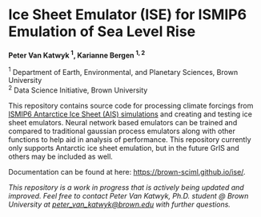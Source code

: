 # Ice Sheet Emulator (ISE) for ISMIP6 Emulation of Sea Level Rise

**Peter Van Katwyk  $^{1}$, Karianne Bergen  $^{1,2}$**

$^{1}$ Department of Earth, Environmental, and Planetary Sciences, Brown University  
$^{2}$ Data Science Initiative, Brown University

This repository contains source code for processing climate forcings from [ISMIP6 Antarctice Ice Sheet (AIS) simulations](https://app.globus.org/file-manager?origin_id=ad1a6ed8-4de0-4490-93a9-8258931766c7&origin_path=%2FAIS%2F) and creating and testing ice sheet emulators. Neural network based emulators can be trained and compared to traditional gaussian process emulators along with other functions to help aid in analysis of performance. This repository currently only supports Antarctic ice sheet emulation, but in the future GrIS and others may be included as well.

Documentation can be found at here: <https://brown-sciml.github.io/ise/>.

*This repository is a work in progress that is actively being updated and improved. Feel free to contact Peter Van Katwyk, Ph.D. student @ Brown University at peter_van_katwyk@brown.edu with further questions.*
